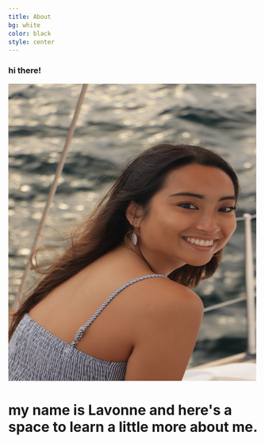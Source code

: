 ```yaml
---
title: About
bg: white
color: black
style: center
---
```


### hi there!

<img src="img/lavonne.jpg" alt="A photo of Lavonne" width="500" height="600">

# my name is Lavonne and here's a space to learn a little more about me.
